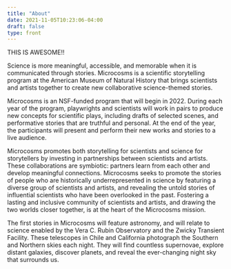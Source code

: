 ```yaml
---
title: "About"
date: 2021-11-05T10:23:06-04:00
draft: false
type: front
---
```


THIS IS AWESOME!!

Science is more meaningful, accessible, and memorable when it is communicated through stories. Microcosms is a scientific storytelling program at the American Museum of Natural History that brings scientists and artists together to create new collaborative science-themed stories.

Microcosms is an NSF-funded program that will begin in 2022. During each year of the program, playwrights and scientists will work in pairs to produce new concepts for scientific plays, including drafts of selected scenes, and performative stories that are truthful and personal. At the end of the year, the participants will present and perform their new works and stories to a live audience.

Microcosms promotes both storytelling for scientists and science for storytellers by investing in partnerships between scientists and artists. These collaborations are symbiotic: partners learn from each other and develop meaningful connections. Microcosms seeks to promote the stories of people who are historically underrepresented in science by featuring a diverse group of scientists and artists, and revealing the untold stories of influential scientists who have been overlooked in the past. Fostering a lasting and inclusive community of scientists and artists, and drawing the two worlds closer together, is at the heart of the Microcosms mission.

The first stories in Microcosms will feature astronomy, and will relate to science enabled by the Vera C. Rubin Observatory and the Zwicky Transient Facility. These telescopes in Chile and California photograph the Southern and Northern skies each night. They will find countless supernovae, explore distant galaxies, discover planets, and reveal the ever-changing night sky that surrounds us.
